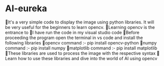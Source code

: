 # AI-eureka
🚀It's a very simple code to display the image using python libraries. It will be very useful for the beginners to learn opencv.
    🚀Learning opencv is the entrance to
        🚀I have run the code in my visual studio code
            🚀Before proceeding the program open the terminal in vs code and install the following libraries
                🐬opencv command :-   pip install opencv-python
                    🐬numpy command  :-   pip install numpy
                        🐬matplotlib command  :-   pip install matplotlib
                            🎏These libraries are used to process the image with the respective syntax
                                    🎏Learn how to use these libraries and dive into the world of AI using opencv
